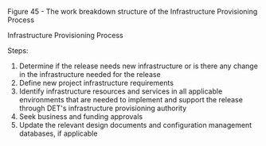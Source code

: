 Figure 45 - The work breakdown structure of the Infrastructure Provisioning Process

Infrastructure Provisioning Process

Steps:

1. Determine if the release needs new infrastructure or is there any change in the infrastructure needed for the release
2. Define new project infrastructure requirements
3. Identify infrastructure resources and services in all applicable environments that are needed to implement and support the release through DET's infrastructure provisioning authority
4. Seek business and funding approvals
5. Update the relevant design documents and configuration management databases, if applicable